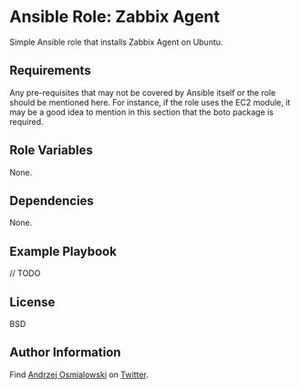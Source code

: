 Ansible Role: Zabbix Agent
=========

Simple Ansible role that installs Zabbix Agent on Ubuntu.

Requirements
------------

Any pre-requisites that may not be covered by Ansible itself or the role should be mentioned here. For instance, if the role uses the EC2 module, it may be a good idea to mention in this section that the boto package is required.

Role Variables
--------------

None.

Dependencies
------------

None.

Example Playbook
----------------

// TODO

License
-------

BSD

Author Information
------------------

Find [Andrzej Osmialowski]( http://osmialowski.net ) on [Twitter](http://twitter.com/aosmialowski).
